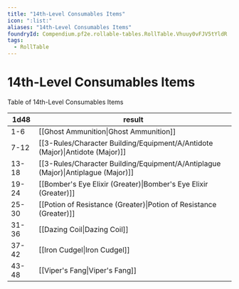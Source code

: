 ```yaml
---
title: "14th-Level Consumables Items"
icon: ":list:"
aliases: "14th-Level Consumables Items"
foundryId: Compendium.pf2e.rollable-tables.RollTable.Vhuuy0vFJV5tYldR
tags:
  - RollTable
---
```


# 14th-Level Consumables Items
Table of 14th-Level Consumables Items

| 1d48 | result |
|------|--------|
| 1-6 | [[Ghost Ammunition\|Ghost Ammunition]] |
| 7-12 | [[3-Rules/Character Building/Equipment/A/Antidote (Major)\|Antidote (Major)]] |
| 13-18 | [[3-Rules/Character Building/Equipment/A/Antiplague (Major)\|Antiplague (Major)]] |
| 19-24 | [[Bomber's Eye Elixir (Greater)\|Bomber's Eye Elixir (Greater)]] |
| 25-30 | [[Potion of Resistance (Greater)\|Potion of Resistance (Greater)]] |
| 31-36 | [[Dazing Coil\|Dazing Coil]] |
| 37-42 | [[Iron Cudgel\|Iron Cudgel]] |
| 43-48 | [[Viper's Fang\|Viper's Fang]] |
